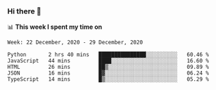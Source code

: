 ### Hi there 👋

📊 __This week I spent my time on__
<!--START_SECTION:waka-->
```text
Week: 22 December, 2020 - 29 December, 2020

Python       2 hrs 40 mins   ███████████████░░░░░░░░░░   60.46 % 
JavaScript   44 mins         ████░░░░░░░░░░░░░░░░░░░░░   16.60 % 
HTML         26 mins         ██▒░░░░░░░░░░░░░░░░░░░░░░   09.89 % 
JSON         16 mins         █▓░░░░░░░░░░░░░░░░░░░░░░░   06.24 % 
TypeScript   14 mins         █▒░░░░░░░░░░░░░░░░░░░░░░░   05.29 % 
```
<!--END_SECTION:waka-->
<!--
**SREEHARI-M-S/SREEHARI-M-S** is a ✨ _special_ ✨ repository because its `README.md` (this file) appears on your GitHub profile.

Here are some ideas to get you started:

- 🔭 I’m currently working on ...
- 🌱 I’m currently learning ...
- 👯 I’m looking to collaborate on ...
- 🤔 I’m looking for help with ...
- 💬 Ask me about ...
- 📫 How to reach me: ...
- 😄 Pronouns: ...
- ⚡ Fun fact: ...
-->
